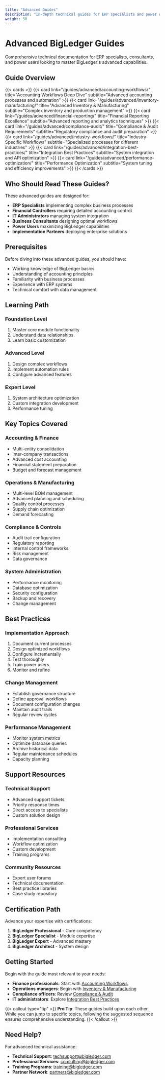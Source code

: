 ```yaml
---
title: "Advanced Guides"
description: "In-depth technical guides for ERP specialists and power users"
weight: 50
---
```


# Advanced BigLedger Guides

Comprehensive technical documentation for ERP specialists, consultants, and power users looking to master BigLedger's advanced capabilities.

## Guide Overview

{{< cards >}}
  {{< card link="/guides/advanced/accounting-workflows/" title="Accounting Workflows Deep Dive" subtitle="Advanced accounting processes and automation" >}}
  {{< card link="/guides/advanced/inventory-manufacturing/" title="Advanced Inventory & Manufacturing" subtitle="Complex inventory and production management" >}}
  {{< card link="/guides/advanced/financial-reporting/" title="Financial Reporting Excellence" subtitle="Advanced reporting and analytics techniques" >}}
  {{< card link="/guides/advanced/compliance-audit/" title="Compliance & Audit Requirements" subtitle="Regulatory compliance and audit preparation" >}}
  {{< card link="/guides/advanced/industry-workflows/" title="Industry-Specific Workflows" subtitle="Specialized processes for different industries" >}}
  {{< card link="/guides/advanced/integration-best-practices/" title="Integration Best Practices" subtitle="System integration and API optimization" >}}
  {{< card link="/guides/advanced/performance-optimization/" title="Performance Optimization" subtitle="System tuning and efficiency improvements" >}}
{{< /cards >}}

## Who Should Read These Guides?

These advanced guides are designed for:

- **ERP Specialists** implementing complex business processes
- **Financial Controllers** requiring detailed accounting control
- **IT Administrators** managing system integration
- **Business Consultants** designing optimal workflows
- **Power Users** maximizing BigLedger capabilities
- **Implementation Partners** deploying enterprise solutions

## Prerequisites

Before diving into these advanced guides, you should have:

- Working knowledge of BigLedger basics
- Understanding of accounting principles
- Familiarity with business processes
- Experience with ERP systems
- Technical comfort with data management

## Learning Path

### Foundation Level
1. Master core module functionality
2. Understand data relationships
3. Learn basic customization

### Advanced Level
1. Design complex workflows
2. Implement automation rules
3. Configure advanced features

### Expert Level
1. System architecture optimization
2. Custom integration development
3. Performance tuning

## Key Topics Covered

### Accounting & Finance
- Multi-entity consolidation
- Inter-company transactions
- Advanced cost accounting
- Financial statement preparation
- Budget and forecast management

### Operations & Manufacturing
- Multi-level BOM management
- Advanced planning and scheduling
- Quality control processes
- Supply chain optimization
- Demand forecasting

### Compliance & Controls
- Audit trail configuration
- Regulatory reporting
- Internal control frameworks
- Risk management
- Data governance

### System Administration
- Performance monitoring
- Database optimization
- Security configuration
- Backup and recovery
- Change management

## Best Practices

### Implementation Approach
1. Document current processes
2. Design optimized workflows
3. Configure incrementally
4. Test thoroughly
5. Train power users
6. Monitor and refine

### Change Management
- Establish governance structure
- Define approval workflows
- Document configuration changes
- Maintain audit trails
- Regular review cycles

### Performance Management
- Monitor system metrics
- Optimize database queries
- Archive historical data
- Regular maintenance schedules
- Capacity planning

## Support Resources

### Technical Support
- Advanced support tickets
- Priority response times
- Direct access to specialists
- Custom solution design

### Professional Services
- Implementation consulting
- Workflow optimization
- Custom development
- Training programs

### Community Resources
- Expert user forums
- Technical documentation
- Best practice libraries
- Case study repository

## Certification Path

Advance your expertise with certifications:

1. **BigLedger Professional** - Core competency
2. **BigLedger Specialist** - Module expertise
3. **BigLedger Expert** - Advanced mastery
4. **BigLedger Architect** - System design

## Getting Started

Begin with the guide most relevant to your needs:

- **Finance professionals**: Start with [Accounting Workflows](/guides/advanced/accounting-workflows/)
- **Operations managers**: Begin with [Inventory & Manufacturing](/guides/advanced/inventory-manufacturing/)
- **Compliance officers**: Review [Compliance & Audit](/guides/advanced/compliance-audit/)
- **IT administrators**: Explore [Integration Best Practices](/guides/advanced/integration-best-practices/)

{{< callout type="tip" >}}
**Pro Tip**: These guides build upon each other. While you can jump to specific topics, following the suggested sequence ensures comprehensive understanding.
{{< /callout >}}

## Need Help?

For advanced technical assistance:

- **Technical Support**: techsupport@bigledger.com
- **Professional Services**: consulting@bigledger.com
- **Training Programs**: training@bigledger.com
- **Partner Network**: partners@bigledger.com